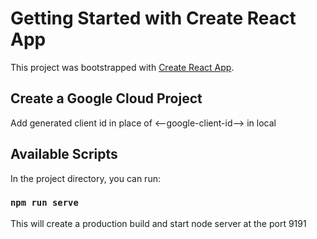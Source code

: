 # Getting Started with Create React App

This project was bootstrapped with [Create React App](https://github.com/facebook/create-react-app).

## Create a Google Cloud Project
Add generated client id in place of <--google-client-id--> in local
## Available Scripts

In the project directory, you can run:

### `npm run serve`
This will create a production build and start node server at the port 9191
